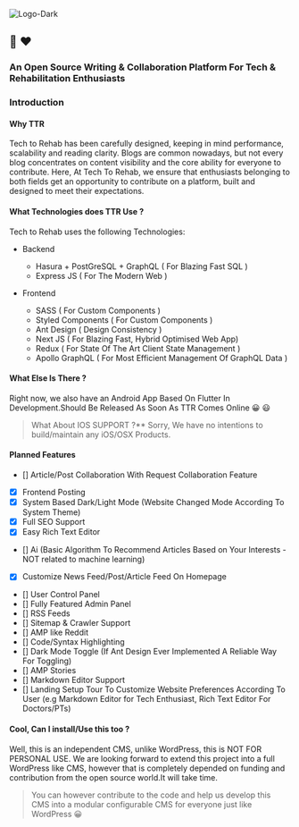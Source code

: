 ![Logo-Dark](https://i.ibb.co/VjztJqb/TTR-DARKsvg-1.jpg)
## :star_struck: :heart:
### An Open Source Writing & Collaboration Platform For Tech & Rehabilitation Enthusiasts

### Introduction

#### Why TTR 
Tech to Rehab has been carefully designed, keeping in mind performance, scalability and reading clarity. Blogs are common nowadays, but not every blog concentrates on content visibility and the core ability for everyone to contribute. Here, At Tech To Rehab, we ensure that enthusiasts belonging to both fields get an opportunity to contribute on a platform, built and designed to meet their expectations. 

#### What Technologies does TTR Use ?
Tech to Rehab uses the following Technologies: 
- Backend 
    - Hasura + PostGreSQL + GraphQL ( For Blazing Fast SQL )
    - Express JS ( For The Modern Web )

- Frontend 
    - SASS ( For Custom Components )
    - Styled Components ( For Custom Components )
    - Ant Design ( Design Consistency )
    - Next JS ( For Blazing Fast, Hybrid Optimised Web App)
    - Redux ( For State Of The Art Client State Management )
    - Apollo GraphQL ( For Most Efficient Management Of GraphQL Data )

 #### What Else Is There ?
 Right now, we also have an Android App Based On Flutter In Development.Should Be Released As Soon As TTR Comes Online :grinning: :smiley:

> What About IOS SUPPORT ?**
> Sorry, We have no intentions to build/maintain any iOS/OSX Products. 

#### Planned Features
- [] Article/Post Collaboration With Request Collaboration Feature 
- [x] Frontend Posting
- [x] System Based Dark/Light Mode (Website Changed Mode According To System Theme)
- [x] Full SEO Support
- [x] Easy Rich Text Editor
- [] Ai (Basic Algorithm To Recommend Articles Based on Your Interests - NOT related to machine learning)   
- [x] Customize News Feed/Post/Article Feed On Homepage
- [] User Control Panel
- [] Fully Featured Admin Panel 
- [] RSS Feeds
- [] Sitemap & Crawler Support 
- [] AMP like Reddit
- [] Code/Syntax Highlighting
- [] Dark Mode Toggle (If Ant Design Ever Implemented A Reliable Way For Toggling)
- [] AMP Stories
- [] Markdown Editor Support
- [] Landing Setup Tour To Customize Website Preferences According To User (e.g Markdown Editor for Tech Enthusiast, Rich Text Editor For Doctors/PTs)

#### Cool, Can I install/Use this too ?
Well, this is an independent CMS, unlike WordPress, this is NOT FOR PERSONAL USE. We are looking forward to extend this project into a full WordPress like CMS, however that is completely depended on funding and contribution from the open source world.It will take time.

> You can however contribute to the code and help us develop this CMS into a modular configurable CMS for everyone just like WordPress :grinning:  